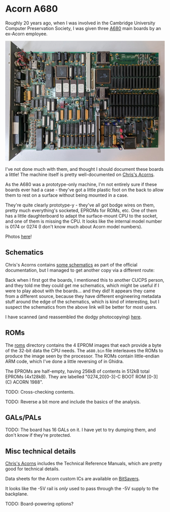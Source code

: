 # Acorn A680

Roughly 20 years ago, when I was involved in the Cambridge University
Computer Preservation Society, I was given three
[A680](https://www.computinghistory.org.uk/det/16155/Acorn-A680/) main
boards by an ex-Acorn employee.

![A680 main board](./photos/a680_small.jpg)

I've not done much with them, and thought I should document these
boards a little! The machine itself is pretty well-documented on
[Chris's
Acorns](http://chrisacorns.computinghistory.org.uk/RISCiXComputers.html#A680).

As the A680 was a prototype-only machine, I'm not entirely sure if
these boards ever had a case - they've got a little plastic foot on
the back to allow them to rest on a surface without being mounted in a
case.

They're quite clearly prototype-y - they've all got bodge wires on
them, pretty much everything's socketed, EPROMs for ROMs, etc. One of
them has a little daughterboard to adapt the surface-mount CPU to the
socket, and one of them is missing the CPU. It looks like the internal
model number is 0174 or 0274 (I don't know much about Acorn model
numbers).

Photos [here](./photos)!

## Schematics

Chris's Acorns contains [some
schematics](http://chrisacorns.computinghistory.org.uk/docs/Acorn/Manuals/Acorn_A680TRM_Drawings.zip)
as part of the official documentation, but I managed to get another
copy via a different route:

Back when I first got the boards, I mentioned this to another CUCPS
person, and they told me they could get me schematics, which might be
useful if I were to play about with the boards... and they did! It
appears they came from a different source, because they have different
engineering metadata stuff around the edge of the schematics, which is
kind of interesting, but I suspect the schematics from the above link
will be better for most users.

I have scanned (and reassembled the dodgy photocopying)
[here](./schematics).

## ROMs

The [roms](./roms) directory contains the 4 EPROM images that each
provide a byte of the 32-bit data the CPU needs. The `a680.bin` file
interleaves the ROMs to produce the image seen by the processor. The
ROMs contain little-endian ARM code, which I've done a little
reversing of in Ghidra.

The EPROMs are half-empty, having 256kB of contents in 512kB total
EPROMs (4x128kB). They are labelled "0274,20[0-3]-C BOOT ROM [0-3] (C)
ACORN 1988".

TODO: Cross-checking contents.

TODO: Reverse a bit more and include the basics of the analysis.

## GALs/PALs

TODO: The board has 16 GALs on it. I have yet to try dumping them, and
don't know if they're protected.

## Misc technical details

[Chris's
Acorns](http://chrisacorns.computinghistory.org.uk/RISCiXComputers.html#A680)
includes the Technical Reference Manuals, which are pretty good for
technical details.

Data sheets for the Acorn custom ICs are available on
[BitSavers](http://www.bitsavers.org/pdf/acorn/).

It looks like the -5V rail is *only* used to pass through the -5V
supply to the backplane.

TODO: Board-powering options?

